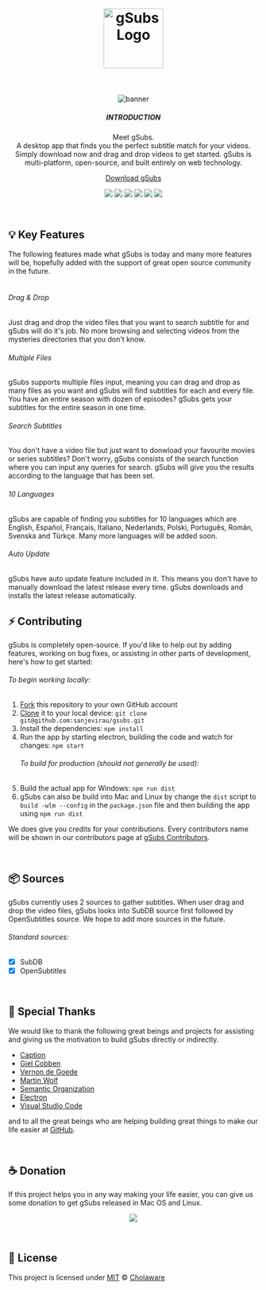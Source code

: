 <h1 align="center">
  <img src="http://cholaware.com/assets/img/gSubs/logo.svg" width="120" alt="gSubs Logo" draggable="false"><br>
  <br>
</h1>

<p align="center">  
  <img src="http://cholaware.com/assets/img/gsubs_preview.gif"  alt="banner" draggable="false">
  <br>
  <h5 align="center">INTRODUCTION</h5>
  <p align="center">Meet gSubs. <br> A desktop app that finds you the perfect subtitle match for your videos. Simply download now and drag and drop videos to get started.
 gSubs is multi-platform, open-source, and built entirely on web technology.</p>
  <p align="center"><a href="https://cholaware.com/gsubs">Download gSubs</a></p>
  <p align="center">
  <a href="" alt="Downloads"><img src="https://img.shields.io/github/downloads/sanjevirau/gsubs/total/total.svg" /></a>
  <a href="https://github.com/sanjevirau/gsubs/stargazers" alt="Stars"><img src="https://img.shields.io/github/stars/sanjevirau/gsubs.svg" /></a>
  <a href="https://github.com/sanjevirau/gsubs/network" alt="Forks"><img src="https://img.shields.io/github/forks/sanjevirau/gsubs.svg" /></a>
  <a href="https://github.com/sanjevirau/gsubs/issues" alt="Issues"><img src="https://img.shields.io/github/issues/sanjevirau/gsubs.svg" /></a>
  <a href="https://github.com/sanjevirau/gsubs/blob/master/LICENSE" alt="License"><img src="https://img.shields.io/github/license/sanjevirau/gsubs.svg" /></a>
  <a href="https://paypal.me/sanjevirau" alt="License"><img src="https://img.shields.io/badge/Donate-PayPal-green.svg" /></a>
  </p>
</p>

<br>

## 💡 Key Features
The following features made what gSubs is today and many more features will be, hopefully added with the support of great open source community in the future.
</br>
</br>
###### Drag & Drop
Just drag and drop the video files that you want to search subtitle for and gSubs will do it's job. No more browsing and selecting videos from the mysteries directories that you don't know.

###### Multiple Files
gSubs supports multiple files input, meaning you can drag and drop as many files as you want and gSubs will find subtitles for each and every file. You have an entire season with dozen of episodes? gSubs gets your subtitles for the entire season in one time.

###### Search Subtitles
You don't have a video file but just want to donwload your favourite movies or series subtitles? Don't worry, gSubs consists of the search function where you can input any queries for search. gSubs will give you the results according to the language that has been set.

###### 10 Languages
gSubs are capable of finding you subtitles for 10 languages which are English, Español, Français, Italiano, Nederlands, Polski, Português, Român, Svenska and Türkçe. Many more languages will be added soon.

###### Auto Update
gSubs have auto update feature included in it. This means you don't have to manually download the latest release every time. gSubs downloads and installs the latest release automatically.

## ⚡️ Contributing

gSubs is completely open-source. If you'd like to help out by adding features, working on bug fixes,
or assisting in other parts of development, here's how to get started:

###### To begin working locally:

1. [Fork](https://help.github.com/articles/fork-a-repo/) this repository to your
   own GitHub account
2. [Clone](https://help.github.com/articles/cloning-a-repository/) it to your
   local device: `git clone git@github.com:sanjevirau/gsubs.git`
3. Install the dependencies: `npm install`
4. Run the app by starting electron, building the code and watch for changes:
   `npm start`
   ###### To build for production (should not generally be used):
5. Build the actual app for Windows: `npm run
   dist`
6. gSubs can also be build into Mac and Linux by change the `dist` script to `build -wlm --config` in the `package.json` file and then building the app using `npm run dist`

We does give you credits for your contributions. Every contributors name will be shown in our contributors page at [gSubs Contributors](http://cholaware.com/gsubs/contributors.html).

<br>

## 📦 Sources

gSubs currently uses 2 sources to gather subtitles. When user drag and drop the video files, gSubs looks into SubDB source first followed by OpenSubtitles source. We hope to add more sources in the future.

###### Standard sources:

* [x] SubDB
* [x] OpenSubtitles

<br>

## 🌟 Special Thanks
We would like to thank the following great beings and projects for assisting and giving us the motivation to build gSubs directly or indirectly.

* [Caption](https://github.com/gielcobben/caption)
* [Giel Cobben](https://github.com/gielcobben)
* [Vernon de Goede](https://github.com/vernondegoede)
* [Martin Wolf](https://github.com/martinwolf)
* [Semantic Organization](https://github.com/Semantic-Org)
* [Electron](https://github.com/electron/electron)
* [Visual Studio Code](https://github.com/Microsoft/vscode)

and to all the great beings who are helping building great things to make our life easier at [GitHub](https://github.com/).

<br>

## ☕  Donation
If this project helps you in any way making your life easier, you can give us some donation to get gSubs released in Mac OS and Linux.
</br>

<p align="center">  
  <a href="https://www.paypal.me/sanjevirau" alt="Paypal"><img src="https://www.paypalobjects.com/en_US/i/btn/btn_donateCC_LG.gif" /></a>

</p>
</br>

## 🔑 License
This project is licensed under
[MIT](https://github.com/gielcobben/Caption/blob/master/LICENSE) ©
[Cholaware](https://cholaware.com)
